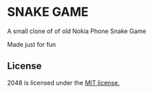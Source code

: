 # SNAKE GAME
A small clone of of old Nokia Phone Snake Game

Made just for fun

## License
2048 is licensed under the [MIT license.](https://github.com/gabrielecirulli/2048/blob/master/LICENSE.txt)

